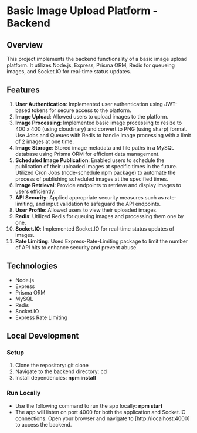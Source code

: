 # Basic Image Upload Platform - Backend

## Overview

This project implements the backend functionality of a basic image upload platform. It utilizes Node.js, Express, Prisma ORM, Redis for queueing images, and Socket.IO for real-time status updates.

## Features

1. **User Authentication**: Implemented user authentication using JWT-based tokens for secure access to the platform.
2. **Image Upload**: Allowed users to upload images to the platform.
3. **Image Processing**: Implemented basic image processing to resize to 400 x 400 (using cloudinary) and convert to PNG (using sharp) format. Use Jobs and Queues with Redis to handle image processing with a limit of 2 images at one time.
4. **Image Storage**: Stored image metadata and file paths in a MySQL database using Prisma ORM for efficient data management.
5. **Scheduled Image Publication**: Enabled users to schedule the publication of their uploaded images at specific times in the future. Utilized Cron Jobs (node-schedule npm package) to automate the process of publishing scheduled images at the specified times.
6. **Image Retrieval**: Provide endpoints to retrieve and display images to users efficiently.
7. **API Security**: Applied appropriate security measures such as rate-limiting, and input validation to safeguard the API endpoints.
8. **User Profile**: Allowed users to view their uploaded images.
9. **Redis**: Utilized Redis for queuing images and processing them one by one.
10. **Socket.IO**: Implemented Socket.IO for real-time status updates of images.
11. **Rate Limiting**: Used Express-Rate-Limiting package to limit the number of API hits to enhance security and prevent abuse.

## Technologies

- Node.js
- Express
- Prisma ORM
- MySQL
- Redis
- Socket.IO
- Express Rate Limiting

## Local Development

### Setup

1. Clone the repository: git clone <repository-url>
2. Navigate to the backend directory: cd <backend-directory>
3. Install dependencies: **npm install**

### Run Locally

- Use the following command to run the app locally: **npm start**
- The app will listen on port 4000 for both the application and Socket.IO connections. Open your browser and navigate to [http://localhost:4000] to access the backend.



